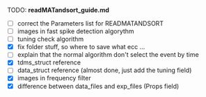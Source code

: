TODO: **readMATandsort_guide.md**
- [ ] correct the Parameters list for READMATANDSORT
- [ ] images in fast spike detection algorythm
- [ ] tuning check algorithm
- [x] fix folder stuff, so where to save what ecc ...
- [ ] explain that the normal algorithm don't select the event by time
- [x] tdms_struct reference
- [ ] data_struct reference (almost done, just add the tuning field)
- [x] images in frequency filter
- [x] difference between data_files and exp_files (Props field)
